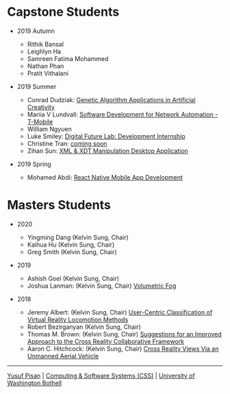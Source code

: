 
# Capstone Students

- 2019 Autumn
  - Rithik Bansal
  - Leighlyn Ha
  - Samreen Fatima Mohammed
  - Nathan Phan
  - Pratit Vithalani
  
- 2019 Summer
  - Conrad Dudziak: [Genetic Algorithm Applications in Artificial Creativity](./people/conraddudziak)
  - Mariia V Lundvall: [Software Development for Network Automation - T-Mobile](./people/mariialundvall)
  - William Ngyuen
  - Luke Smiley: [Digital Future Lab: Development Internship](./people/lukesmiley)
  - Christine Tran: [coming soon](./people/christinetran)
  - Zihan Sun: [XML & XDT Manipulation Desktop Application](./people/zihansun)

  
- 2019 Spring
  - Mohamed Abdi: [React Native Mobile App Development](./people/mohamedabdi)



# Masters Students

- 2020
  - Yingming Dang (Kelvin Sung, Chair)
  - Kaihua Hu (Kelvin Sung, Chair)
  - Greg Smith (Kelvin Sung, Chair)
  
- 2019
   - Ashish Goel (Kelvin Sung, Chair)
   - Joshua Lanman:  (Kelvin Sung, Chair) [Volumetric Fog](./people/joshualanman)
   
- 2018
   - Jeremy Albert:  (Kelvin Sung, Chair) [User-Centric Classification of Virtual Reality Locomotion Methods](./people/jeremyalbert)
   - Robert Bezirganyan  (Kelvin Sung, Chair)
   - Thomas M. Brown:  (Kelvin Sung, Chair) [Suggestions for an Improved Approach to the Cross Reality Collaborative Framework](./people/thomasbrown)
   - Aaron C. Hitchcock:  (Kelvin Sung, Chair) [Cross Reality Views Via an Unmanned Aerial Vehicle](./people/aaronhitchcock)

  

***

[Yusuf Pisan](https://pisanorg.github.io/yusuf/) | [Computing & Software Systems (CSS)](https://www.uwb.edu/css) | [University of Washington Bothell](https://www.uwb.edu/)
